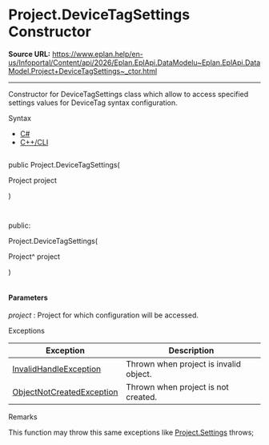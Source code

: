 # Project.DeviceTagSettings Constructor

**Source URL:** https://www.eplan.help/en-us/Infoportal/Content/api/2026/Eplan.EplApi.DataModelu~Eplan.EplApi.DataModel.Project+DeviceTagSettings~_ctor.html

---

Constructor for DeviceTagSettings class which allow to access specified settings values for DeviceTag syntax configuration.

Syntax

- [C#](#i-syntax-CS)
- [C++/CLI](#i-syntax-CPP2005)

```
```
public Project.DeviceTagSettings( 

   Project project

)
```
```

```
```
public:

Project.DeviceTagSettings( 

   Project^ project

)
```
```

#### Parameters

*project*
:   Project for which configuration will be accessed.

Exceptions

| Exception | Description |
| --- | --- |
| [InvalidHandleException](Eplan.EplApi.DataModelu~Eplan.EplApi.DataModel.InvalidHandleException.html) | Thrown when project is invalid object. |
| [ObjectNotCreatedException](Eplan.EplApi.DataModelu~Eplan.EplApi.DataModel.ObjectNotCreatedException.html) | Thrown when project is not created. |

Remarks

This function may throw this same exceptions like [Project.Settings](Eplan.EplApi.DataModelu~Eplan.EplApi.DataModel.Project~Settings.html) throws;
